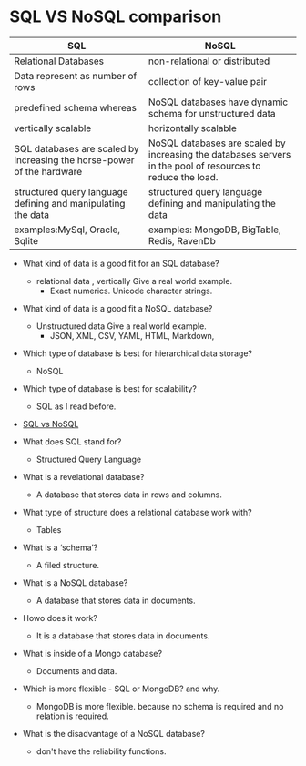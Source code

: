 
# SQL VS NoSQL comparison
| SQL | NoSQL |
| ----------- | ----------- |
| Relational Databases | non-relational or distributed |
| Data represent as number of rows | collection of key-value pair |
| predefined schema whereas | NoSQL databases have dynamic schema for unstructured data |
| vertically scalable | horizontally scalable |
| SQL databases are scaled by increasing the horse-power of the hardware | NoSQL databases are scaled by increasing the databases servers in the pool of resources to reduce the load. |
| structured query language defining and manipulating the data | structured query language defining and manipulating the data |
| examples:MySql, Oracle, Sqlite | examples: MongoDB, BigTable, Redis, RavenDb |

- What kind of data is a good fit for an SQL database?

  - relational data , vertically
    Give a real world example.
    - Exact numerics. Unicode character strings.

- What kind of data is a good fit a NoSQL database?
  - Unstructured data
    Give a real world example.
    - JSON, XML, CSV, YAML, HTML, Markdown,
- Which type of database is best for hierarchical data storage?
  - NoSQL
- Which type of database is best for scalability?

  - SQL as I read before.

- [SQL vs NoSQL](https://www.youtube.com/watch?v=ZS_kXvOeQ5Y)
- What does SQL stand for?
  - Structured Query Language
- What is a revelational database?
  - A database that stores data in rows and columns.
- What type of structure does a relational database work with?
  - Tables
- What is a ‘schema’?
  - A filed structure.
- What is a NoSQL database?
  - A database that stores data in documents.
- Howo does it work?
  - It is a database that stores data in documents.
- What is inside of a Mongo database?
  - Documents and data.
- Which is more flexible - SQL or MongoDB? and why.
  - MongoDB is more flexible. because no schema is required and no relation is required.
- What is the disadvantage of a NoSQL database?
  - don't have the reliability functions.
